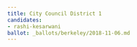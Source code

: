 ```yaml
---
title: City Council District 1
candidates:
- rashi-kesarwani
ballot: _ballots/berkeley/2018-11-06.md
---
```

